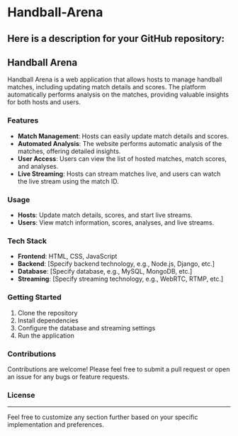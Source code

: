 # Handball-Arena

Here is a description for your GitHub repository:
---

## Handball Arena
Handball Arena is a web application that allows hosts to manage handball matches, including updating match details and scores. The platform automatically performs analysis on the matches, providing valuable insights for both hosts and users. 

### Features
- **Match Management**: Hosts can easily update match details and scores.
- **Automated Analysis**: The website performs automatic analysis of the matches, offering detailed insights.
- **User Access**: Users can view the list of hosted matches, match scores, and analyses.
- **Live Streaming**: Hosts can stream matches live, and users can watch the live stream using the match ID.

### Usage
- **Hosts**: Update match details, scores, and start live streams.
- **Users**: View match information, scores, analyses, and live streams.

### Tech Stack
- **Frontend**: HTML, CSS, JavaScript
- **Backend**: [Specify backend technology, e.g., Node.js, Django, etc.]
- **Database**: [Specify database, e.g., MySQL, MongoDB, etc.]
- **Streaming**: [Specify streaming technology, e.g., WebRTC, RTMP, etc.]

### Getting Started
1. Clone the repository
2. Install dependencies
3. Configure the database and streaming settings
4. Run the application

### Contributions
Contributions are welcome! Please feel free to submit a pull request or open an issue for any bugs or feature requests.

### License
---

Feel free to customize any section further based on your specific implementation and preferences.
